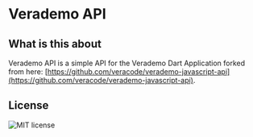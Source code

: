 # Verademo API  
  
## What is this about  
Verademo API is a simple API for the Verademo Dart Application forked from here: [https://github.com/veracode/verademo-javascript-api](https://github.com/veracode/verademo-javascript-api). 

## License
![MIT license](https://img.shields.io/badge/License-MIT-blue.svg)
